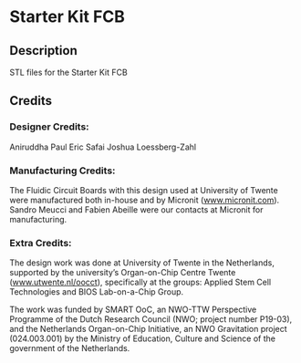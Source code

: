 # Starter Kit FCB

## Description
STL files for the Starter Kit FCB



## Credits

### Designer Credits:
Aniruddha Paul
Eric Safai
Joshua Loessberg-Zahl

### Manufacturing Credits:
The Fluidic Circuit Boards with this design used at University of Twente were manufactured both in-house and by Micronit (www.micronit.com). Sandro Meucci and Fabien Abeille were our contacts at Micronit for manufacturing.

### Extra Credits:
The design work was done at University of Twente in the Netherlands, supported by the university’s Organ-on-Chip Centre Twente (www.utwente.nl/oocct), specifically at the groups: Applied Stem Cell Technologies and BIOS Lab-on-a-Chip Group. 

The work was funded by SMART OoC, an NWO-TTW Perspective Programme of the Dutch Research Council (NWO; project number P19-03), and the Netherlands Organ-on-Chip Initiative, an NWO Gravitation project (024.003.001) by the Ministry of Education, Culture and Science of the government of the Netherlands.
